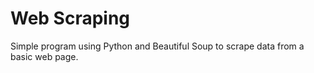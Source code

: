 # Web Scraping
Simple program using Python and Beautiful Soup to scrape data from a basic web page.
